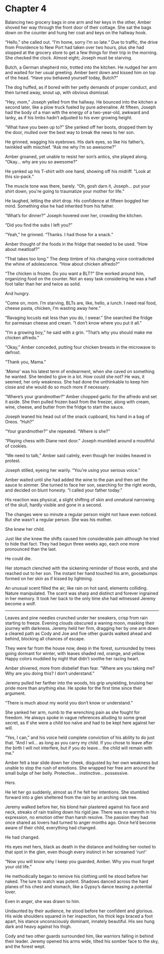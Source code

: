 # Chapter 4

Balancing two grocery bags in one arm and her keys in the other, Amber shoved her way through the front door of their cottage. She sat the bags down on the counter and hung her coat and keys on the hallway hook.

“Hello,” she called out. “I’m home, sorry I’m so late.“ Due to traffic, the drive from Providence to New Port had taken over two hours, plus she had stopped at the grocery store to get a few things for their trip in the morning. She checked the clock. Almost eight; Joseph must be starving.

Butch, a German shepherd mix, trotted into the kitchen. He nudged her arm and waited for her usual greeting. Amber bent down and kissed him on top of the head. “Have you behaved yourself today, Butch?”

The dog huffed, as if bored with her petty demands of proper conduct, and then turned away, snout up, with obvious dismissal.

“Hey, mom,” Joseph yelled from the hallway. He bounced into the kitchen a second later, like a plow truck fueled by pure adrenaline. At fifteen, Joseph had the body of a man with the energy of a two-year-old, awkward and lanky, as if his limbs hadn’t adjusted to his ever growing height.

“What have you been up to?” She yanked off her boots, dropped them by the door, mulled over the best way to break the news to her son.

He grinned, wagging his eyebrows. His dark eyes, so like his father’s, twinkled with mischief. “Ask me why I’m so awesome?”

Amber groaned, yet unable to resist her son’s antics, she played along. “Okay... why are you so awesome?”

He yanked up his T-shirt with one hand, showing off his midriff. "Look at this six-pack.”

The muscle tone was there, barely. “Oh, gosh darn it, Joseph... put your shirt down, you're going to traumatize your mother for life.”

He laughed, letting the shirt drop. His confidence at fifteen boggled her mind. Something else he had inherited from his father.

“What’s for dinner?” Joseph hovered over her, crowding the kitchen.

“Did you find the subs I left you?”

“Yeah,” he grinned. “Thanks. I had those for a snack.”

Amber thought of the foods in the fridge that needed to be used. “How about meatloaf?”

“That takes too long.” The deep timbre of his changing voice contradicted the whine of adolescence. “How about chicken alfredo?”

“The chicken is frozen. Do you want a BLT?” She worked around him, organizing food on the counter. Not an easy task considering he was a half foot taller than her and twice as solid.

And hungry.

“Come on, mom. I’m starving, BLTs are, like, hello, a lunch. I need real food, cheese pasta, chicken, I’m wasting away here.”

“Ravaging locusts eat less than you do, I swear.” She searched the fridge for parmesan cheese and cream. “I don’t know where you put it all."

“I’m a growing boy,” he said with a grin. ”That’s why you should make me chicken alfredo.”

“Okay,” Amber conceded, putting four chicken breasts in the microwave to defrost.

“Thank you, Mama.”

*'Mama'* was his latest term of endearment, when she caved on something he wanted. She tended to give in a lot. How could she not? He was, it seemed, her only weakness. She had done the unthinkable to keep him close and she would do so much more if necessary.

“Where’s your grandmother?” Amber chopped garlic for the alfredo and set it aside. She then pulled frozen basil from the freezer, along with cream, wine, cheese, and butter from the fridge to start the sauce.

Joseph leaned his head out of the snack cupboard, his hand in a bag of Oreos. “Huh?”

“Your grandmother?” she repeated. “Where is she?”

“Playing chess with Diane next door.” Joseph mumbled around a mouthful of cookies.

“We need to talk,” Amber said calmly, even though her insides heaved in protest.

Joseph stilled, eyeing her warily. “You’re using your serious voice.”

Amber waited until she had added the wine to the pan and then set the sauce to simmer. She turned to face her son, searching for the right words, and decided on blunt honesty. “I called your father today.”

His reaction was physical, a slight shifting of skin and unnatural narrowing of the skull, hardly visible and gone in a second.

The changes were so minute a regular person might not have even noticed. But she wasn’t a regular person. She was his mother.

She knew her child.

Just like she knew the shifts caused him considerable pain although he tried to hide that fact. They had begun three weeks ago, each one more pronounced than the last.

He could die.

Her stomach clenched with the sickening reminder of those words, and she reached out to her son. The instant her hand touched his arm, goosebumps formed on her skin as if kissed by lightning.

An unusual scent filled the air, like rain on hot sand, elements colliding. Nature manipulated. The scent was sharp and distinct and forever ingrained in her memory. It took her back to the only time she had witnessed Jeremy become a wolf.

---

Leaves and pine needles crunched under her sneakers, crisp from rain starting to freeze. Evening clouds obscured a waning moon, masking their journey with darkness. Jeremy held her firm, dragging her by one arm down a cleared path as Cody and Joe and five other guards walked ahead and behind, blocking all chances of escape.

They were far from the house now, deep in the forest, surrounded by trees going dormant for winter, with leaves shaded red, orange, and yellow. Happy colors muddied by night that didn’t soothe her racing heart.

Amber shivered, more from disbelief than fear. "Where are you taking me? Why are you doing this? I don’t understand.”

Jeremy pulled her farther into the woods, his grip unyielding, bruising her pride more than anything else. He spoke for the first time since their argument.

“There is much about my world you don’t know or understand.”

She yanked her arm, numb to the wrenching pain as she fought for freedom. He always spoke in vague references alluding to some great secret, as if she were a child too naïve and had to be kept here against her will.

“Yes, I can,” and his voice held complete conviction of his ability to do just that. “And I wil... as long as you carry my child. If you chose to leave after the birth I will not interfere, but if you do leave... the child will remain with me."

Amber felt a tear slide down her cheek, disgusted by her own weakness but unable to stop the rush of emotions. She wrapped her free arm around the small bulge of her belly. Protective... instinctive... possessive.

*Hers.*

He let her go suddenly, almost as if he felt her intentions. She stumbled forward into a glen sheltered from the rain by an arching oak tree.

Jeremy walked before her, his blond hair plastered against his face and neck, streaks of rain trailing down his rigid jaw. There was no warmth in his expression, no emotion other than harsh resolve. The passion they had once shared as lovers had turned to anger months ago. Once he’d become aware of their child, everything had changed.

He had changed.

His eyes met hers, black as death in the distance and holding her rooted to that spot in the glen, even though every instinct in her screamed *'run!'*

“Now you will know why I keep you guarded, Amber. Why you must forget your old life.”

He methodically began to remove his clothing until he stood before her naked. The lure to watch was potent. Shadows danced across the hard planes of his chest and stomach, like a Gypsy’s dance teasing a potential lover.

Even in anger, she was drawn to him.

Undaunted by their audience, he stood before her confident and glorious. His wide shoulders squared in her inspection, his thick legs braced a foot apart, his stance unconsciously dominant, innately beautiful. His sex hung dark and heavy against his thigh.

Cody and two other guards surrounded him, like warriors falling in behind their leader. Jeremy opened his arms wide, tilted his somber face to the sky, and the forest wept.
